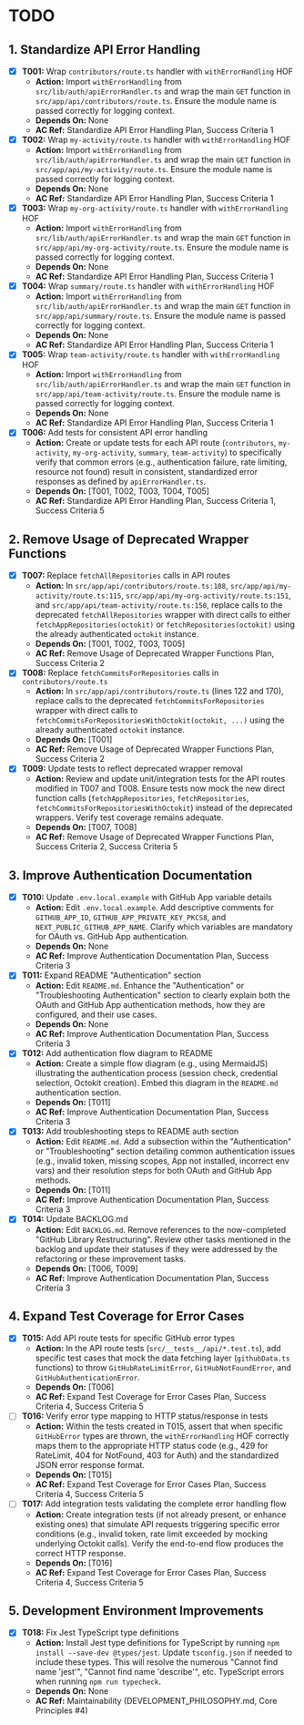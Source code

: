 # TODO

## 1. Standardize API Error Handling
- [x] **T001:** Wrap `contributors/route.ts` handler with `withErrorHandling` HOF
    - **Action:** Import `withErrorHandling` from `src/lib/auth/apiErrorHandler.ts` and wrap the main `GET` function in `src/app/api/contributors/route.ts`. Ensure the module name is passed correctly for logging context.
    - **Depends On:** None
    - **AC Ref:** Standardize API Error Handling Plan, Success Criteria 1
- [x] **T002:** Wrap `my-activity/route.ts` handler with `withErrorHandling` HOF
    - **Action:** Import `withErrorHandling` from `src/lib/auth/apiErrorHandler.ts` and wrap the main `GET` function in `src/app/api/my-activity/route.ts`. Ensure the module name is passed correctly for logging context.
    - **Depends On:** None
    - **AC Ref:** Standardize API Error Handling Plan, Success Criteria 1
- [x] **T003:** Wrap `my-org-activity/route.ts` handler with `withErrorHandling` HOF
    - **Action:** Import `withErrorHandling` from `src/lib/auth/apiErrorHandler.ts` and wrap the main `GET` function in `src/app/api/my-org-activity/route.ts`. Ensure the module name is passed correctly for logging context.
    - **Depends On:** None
    - **AC Ref:** Standardize API Error Handling Plan, Success Criteria 1
- [x] **T004:** Wrap `summary/route.ts` handler with `withErrorHandling` HOF
    - **Action:** Import `withErrorHandling` from `src/lib/auth/apiErrorHandler.ts` and wrap the main `GET` function in `src/app/api/summary/route.ts`. Ensure the module name is passed correctly for logging context.
    - **Depends On:** None
    - **AC Ref:** Standardize API Error Handling Plan, Success Criteria 1
- [x] **T005:** Wrap `team-activity/route.ts` handler with `withErrorHandling` HOF
    - **Action:** Import `withErrorHandling` from `src/lib/auth/apiErrorHandler.ts` and wrap the main `GET` function in `src/app/api/team-activity/route.ts`. Ensure the module name is passed correctly for logging context.
    - **Depends On:** None
    - **AC Ref:** Standardize API Error Handling Plan, Success Criteria 1
- [x] **T006:** Add tests for consistent API error handling
    - **Action:** Create or update tests for each API route (`contributors`, `my-activity`, `my-org-activity`, `summary`, `team-activity`) to specifically verify that common errors (e.g., authentication failure, rate limiting, resource not found) result in consistent, standardized error responses as defined by `apiErrorHandler.ts`.
    - **Depends On:** [T001, T002, T003, T004, T005]
    - **AC Ref:** Standardize API Error Handling Plan, Success Criteria 1, Success Criteria 5

## 2. Remove Usage of Deprecated Wrapper Functions
- [x] **T007:** Replace `fetchAllRepositories` calls in API routes
    - **Action:** In `src/app/api/contributors/route.ts:108`, `src/app/api/my-activity/route.ts:115`, `src/app/api/my-org-activity/route.ts:151`, and `src/app/api/team-activity/route.ts:150`, replace calls to the deprecated `fetchAllRepositories` wrapper with direct calls to either `fetchAppRepositories(octokit)` or `fetchRepositories(octokit)` using the already authenticated `octokit` instance.
    - **Depends On:** [T001, T002, T003, T005]
    - **AC Ref:** Remove Usage of Deprecated Wrapper Functions Plan, Success Criteria 2
- [x] **T008:** Replace `fetchCommitsForRepositories` calls in `contributors/route.ts`
    - **Action:** In `src/app/api/contributors/route.ts` (lines 122 and 170), replace calls to the deprecated `fetchCommitsForRepositories` wrapper with direct calls to `fetchCommitsForRepositoriesWithOctokit(octokit, ...)` using the already authenticated `octokit` instance.
    - **Depends On:** [T001]
    - **AC Ref:** Remove Usage of Deprecated Wrapper Functions Plan, Success Criteria 2
- [x] **T009:** Update tests to reflect deprecated wrapper removal
    - **Action:** Review and update unit/integration tests for the API routes modified in T007 and T008. Ensure tests now mock the new direct function calls (`fetchAppRepositories`, `fetchRepositories`, `fetchCommitsForRepositoriesWithOctokit`) instead of the deprecated wrappers. Verify test coverage remains adequate.
    - **Depends On:** [T007, T008]
    - **AC Ref:** Remove Usage of Deprecated Wrapper Functions Plan, Success Criteria 2, Success Criteria 5

## 3. Improve Authentication Documentation
- [x] **T010:** Update `.env.local.example` with GitHub App variable details
    - **Action:** Edit `.env.local.example`. Add descriptive comments for `GITHUB_APP_ID`, `GITHUB_APP_PRIVATE_KEY_PKCS8`, and `NEXT_PUBLIC_GITHUB_APP_NAME`. Clarify which variables are mandatory for OAuth vs. GitHub App authentication.
    - **Depends On:** None
    - **AC Ref:** Improve Authentication Documentation Plan, Success Criteria 3
- [x] **T011:** Expand README "Authentication" section
    - **Action:** Edit `README.md`. Enhance the "Authentication" or "Troubleshooting Authentication" section to clearly explain both the OAuth and GitHub App authentication methods, how they are configured, and their use cases.
    - **Depends On:** None
    - **AC Ref:** Improve Authentication Documentation Plan, Success Criteria 3
- [x] **T012:** Add authentication flow diagram to README
    - **Action:** Create a simple flow diagram (e.g., using MermaidJS) illustrating the authentication process (session check, credential selection, Octokit creation). Embed this diagram in the `README.md` authentication section.
    - **Depends On:** [T011]
    - **AC Ref:** Improve Authentication Documentation Plan, Success Criteria 3
- [x] **T013:** Add troubleshooting steps to README auth section
    - **Action:** Edit `README.md`. Add a subsection within the "Authentication" or "Troubleshooting" section detailing common authentication issues (e.g., invalid token, missing scopes, App not installed, incorrect env vars) and their resolution steps for both OAuth and GitHub App methods.
    - **Depends On:** [T011]
    - **AC Ref:** Improve Authentication Documentation Plan, Success Criteria 3
- [x] **T014:** Update BACKLOG.md
    - **Action:** Edit `BACKLOG.md`. Remove references to the now-completed "GitHub Library Restructuring". Review other tasks mentioned in the backlog and update their statuses if they were addressed by the refactoring or these improvement tasks.
    - **Depends On:** [T006, T009]
    - **AC Ref:** Improve Authentication Documentation Plan, Success Criteria 3

## 4. Expand Test Coverage for Error Cases
- [x] **T015:** Add API route tests for specific GitHub error types
    - **Action:** In the API route tests (`src/__tests__/api/*.test.ts`), add specific test cases that mock the data fetching layer (`githubData.ts` functions) to throw `GitHubRateLimitError`, `GitHubNotFoundError`, and `GitHubAuthenticationError`.
    - **Depends On:** [T006]
    - **AC Ref:** Expand Test Coverage for Error Cases Plan, Success Criteria 4, Success Criteria 5
- [ ] **T016:** Verify error type mapping to HTTP status/response in tests
    - **Action:** Within the tests created in T015, assert that when specific `GitHubError` types are thrown, the `withErrorHandling` HOF correctly maps them to the appropriate HTTP status code (e.g., 429 for RateLimit, 404 for NotFound, 403 for Auth) and the standardized JSON error response format.
    - **Depends On:** [T015]
    - **AC Ref:** Expand Test Coverage for Error Cases Plan, Success Criteria 4, Success Criteria 5
- [ ] **T017:** Add integration tests validating the complete error handling flow
    - **Action:** Create integration tests (if not already present, or enhance existing ones) that simulate API requests triggering specific error conditions (e.g., invalid token, rate limit exceeded by mocking underlying Octokit calls). Verify the end-to-end flow produces the correct HTTP response.
    - **Depends On:** [T016]
    - **AC Ref:** Expand Test Coverage for Error Cases Plan, Success Criteria 4, Success Criteria 5

## 5. Development Environment Improvements
- [x] **T018:** Fix Jest TypeScript type definitions
    - **Action:** Install Jest type definitions for TypeScript by running `npm install --save-dev @types/jest`. Update `tsconfig.json` if needed to include these types. This will resolve the numerous "Cannot find name 'jest'", "Cannot find name 'describe'", etc. TypeScript errors when running `npm run typecheck`.
    - **Depends On:** None
    - **AC Ref:** Maintainability (DEVELOPMENT_PHILOSOPHY.md, Core Principles #4)